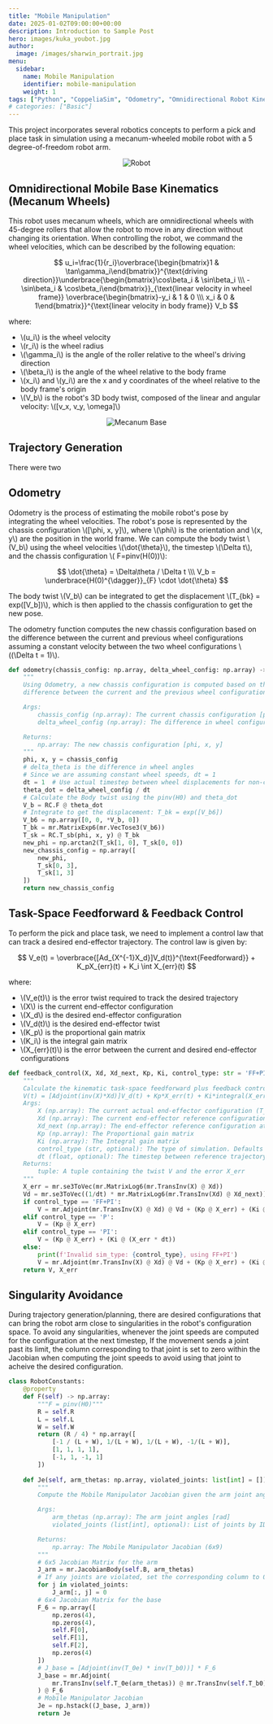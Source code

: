 ```yaml
---
title: "Mobile Manipulation"
date: 2025-01-02T09:00:00+00:00
description: Introduction to Sample Post
hero: images/kuka_youbot.jpg
author:
  image: /images/sharwin_portrait.jpg
menu:
  sidebar:
    name: Mobile Manipulation
    identifier: mobile-manipulation
    weight: 1
tags: ["Python", "CoppeliaSim", "Odometry", "Omnidirectional Robot Kinematics"]
# categories: ["Basic"]
---
```


This project incorporates several robotics concepts to perform a pick and place task in simulation using a mecanum-wheeled mobile robot with a 5 degree-of-freedom robot arm.

<!-- ![Robot](robot.png) -->
<div align="center">
    <img src="robot.png" alt="Robot">
</div>

## Omnidirectional Mobile Base Kinematics (Mecanum Wheels)
This robot uses mecanum wheels, which are omnidirectional wheels with 45-degree rollers that allow the robot to move in any direction without changing its orientation. When controlling the robot, we command the wheel velocities, which can be described by the following equation:

$$
u_i=\frac{1}{r_i}\overbrace{\begin{bmatrix}1 & \tan\gamma_i\end{bmatrix}}^{\text{driving direction}}\underbrace{\begin{bmatrix}\cos\beta_i & \sin\beta_i \\\ -\sin\beta_i & \cos\beta_i\end{bmatrix}}_{\text{linear velocity in wheel frame}}
\overbrace{\begin{bmatrix}-y_i & 1 & 0 \\\ x_i & 0 & 1\end{bmatrix}}^{\text{linear velocity in body frame}} V_b
$$

where:
- \\(u_i\\) is the wheel velocity
- \\(r_i\\) is the wheel radius
- \\(\gamma_i\\) is the angle of the roller relative to the wheel's driving direction
- \\(\beta_i\\) is the angle of the wheel relative to the body frame
- \\(x_i\\) and \\(y_i\\) are the x and y coordinates of the wheel relative to the body frame's origin
- \\(V_b\\) is the robot's 3D body twist, composed of the linear and angular velocity: \\([v_x, v_y, \omega]\\)

<!-- ![Mecanum Base](mecanum_base.png) -->
<div align="center">
    <img src="mecanum_base.png" alt="Mecanum Base">
</div>

## Trajectory Generation
There were two

## Odometry
Odometry is the process of estimating the mobile robot's pose by integrating the wheel velocities. The robot's pose is represented by the chassis configuration \\([\phi, x, y]\\), where \\(\phi\\) is the orientation and \\(x, y\\) are the position in the world frame. We can compute the body twist \\(V_b\\) using the wheel velocities \\(\dot{\theta}\\), the timestep \\(\Delta t\\), and the chassis configuration \\( F=pinv(H(0))\\):

$$
\dot{\theta} = \Delta\theta / \Delta t \\\
V_b = \underbrace{H(0)^{\dagger}}_{F} \cdot \dot{\theta}
$$

The body twist \\(V_b\\) can be integrated to get the displacement \\(T_{bk} = exp([V_b])\\), which is then applied to the chassis configuration to get the new pose.

The odometry function computes the new chassis configuration based on the difference between the current and previous wheel configurations assuming a constant velocity between the two wheel configurations \\((\Delta t = 1)\\).
```python
def odometry(chassis_config: np.array, delta_wheel_config: np.array) -> np.array:
    """
    Using Odometry, a new chassis configuration is computed based on the
    difference between the current and the previous wheel configuration.

    Args:
        chassis_config (np.array): The current chassis configuration [phi, x, y]
        delta_wheel_config (np.array): The difference in wheel configuration

    Returns:
        np.array: The new chassis configuration [phi, x, y]
    """
    phi, x, y = chassis_config
    # delta_theta is the difference in wheel angles
    # Since we are assuming constant wheel speeds, dt = 1
    dt = 1  # Use actual timestep between wheel displacements for non-constant speeds
    theta_dot = delta_wheel_config / dt
    # Calculate the Body twist using the pinv(H0) and theta_dot
    V_b = RC.F @ theta_dot
    # Integrate to get the displacement: T_bk = exp([V_b6])
    V_b6 = np.array([0, 0, *V_b, 0])
    T_bk = mr.MatrixExp6(mr.VecTose3(V_b6))
    T_sk = RC.T_sb(phi, x, y) @ T_bk
    new_phi = np.arctan2(T_sk[1, 0], T_sk[0, 0])
    new_chassis_config = np.array([
        new_phi,
        T_sk[0, 3],
        T_sk[1, 3]
    ])
    return new_chassis_config
```

## Task-Space Feedforward & Feedback Control
To perform the pick and place task, we need to implement a control law that can track a desired end-effector trajectory. The control law is given by:

$$
V_e(t) = \overbrace{[Ad_{X^{-1}X_d}]V_d(t)}^{\text{Feedforward}} + K_pX_{err}(t) + K_i \int X_{err}(t)
$$

where:
- \\(V_e(t)\\) is the error twist required to track the desired trajectory
- \\(X\\) is the current end-effector configuration
- \\(X_d\\) is the desired end-effector configuration
- \\(V_d(t)\\) is the desired end-effector twist
- \\(K_p\\) is the proportional gain matrix
- \\(K_i\\) is the integral gain matrix
- \\(X_{err}(t)\\) is the error between the current and desired end-effector configurations

```python
def feedback_control(X, Xd, Xd_next, Kp, Ki, control_type: str = 'FF+PI', dt: float = 0.01) -> tuple:
    """
    Calculate the kinematic task-space feedforward plus feedback control law.
    V(t) = [Adjoint(inv(X)*Xd)]V_d(t) + Kp*X_err(t) + Ki*integral(X_err(t))
    Args:
        X (np.array): The current actual end-effector configuration (T_se)
        Xd (np.array): The current end-effector reference configuration (T_se,d)
        Xd_next (np.array): The end-effector reference configuration at the next timestep in the reference trajectory
        Kp (np.array): The Proportional gain matrix
        Ki (np.array): The Integral gain matrix
        control_type (str, optional): The type of simulation. Defaults to 'FF+PI'. ['FF+PI', 'P', 'PI']
        dt (float, optional): The timestep between reference trajectory configs. Defaults to 0.01.
    Returns:
        tuple: A tuple containing the twist V and the error X_err
    """
    X_err = mr.se3ToVec(mr.MatrixLog6(mr.TransInv(X) @ Xd))
    Vd = mr.se3ToVec((1/dt) * mr.MatrixLog6(mr.TransInv(Xd) @ Xd_next))
    if control_type == 'FF+PI':
        V = mr.Adjoint(mr.TransInv(X) @ Xd) @ Vd + (Kp @ X_err) + (Ki @ (X_err * dt))
    elif control_type == 'P':
        V = (Kp @ X_err)
    elif control_type == 'PI':
        V = (Kp @ X_err) + (Ki @ (X_err * dt))
    else:
        print(f'Invalid sim_type: {control_type}, using FF+PI')
        V = mr.Adjoint(mr.TransInv(X) @ Xd) @ Vd + (Kp @ X_err) + (Ki @ (X_err * dt))
    return V, X_err
```

## Singularity Avoidance
During trajectory generation/planning, there are desired configurations that can bring the robot arm close to singularities in the robot's configuration space. To avoid any singularities, whenever the joint speeds are computed for the configuration at the next timestep, If the movement sends a joint past its limit, the column corresponding to that joint is set to zero within the Jacobian when computing the joint speeds to avoid using that joint to acheive the desired configuration.

```python
class RobotConstants:
    @property
    def F(self) -> np.array:
        """F = pinv(H0)"""
        R = self.R
        L = self.L
        W = self.W
        return (R / 4) * np.array([
            [-1 / (L + W), 1/(L + W), 1/(L + W), -1/(L + W)],
            [1, 1, 1, 1],
            [-1, 1, -1, 1]
        ])
    
    def Je(self, arm_thetas: np.array, violated_joints: list[int] = []) -> np.array:
        """
        Compute the Mobile Manipulator Jacobian given the arm joint angles and the list of joints that break joint limits.

        Args:
            arm_thetas (np.array): The arm joint angles [rad]
            violated_joints (list[int], optional): List of joints by ID that are out of joint limits. Defaults to [].

        Returns:
            np.array: The Mobile Manipulator Jacobian (6x9)
        """
        # 6x5 Jacobian Matrix for the arm
        J_arm = mr.JacobianBody(self.B, arm_thetas)
        # If any joints are violated, set the corresponding column to 0
        for j in violated_joints:
            J_arm[:, j] = 0
        # 6x4 Jacobian Matrix for the base
        F_6 = np.array([
            np.zeros(4),
            np.zeros(4),
            self.F[0],
            self.F[1],
            self.F[2],
            np.zeros(4)
        ])
        # J_base = [Adjoint(inv(T_0e) * inv(T_b0))] * F_6
        J_base = mr.Adjoint(
            mr.TransInv(self.T_0e(arm_thetas)) @ mr.TransInv(self.T_b0)
        ) @ F_6
        # Mobile Manipulator Jacobian
        Je = np.hstack((J_base, J_arm))
        return Je
```